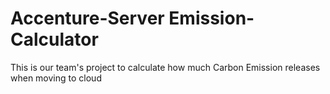 # Accenture-Server Emission-Calculator
 This is our team's project to calculate how much Carbon Emission releases when moving to cloud
